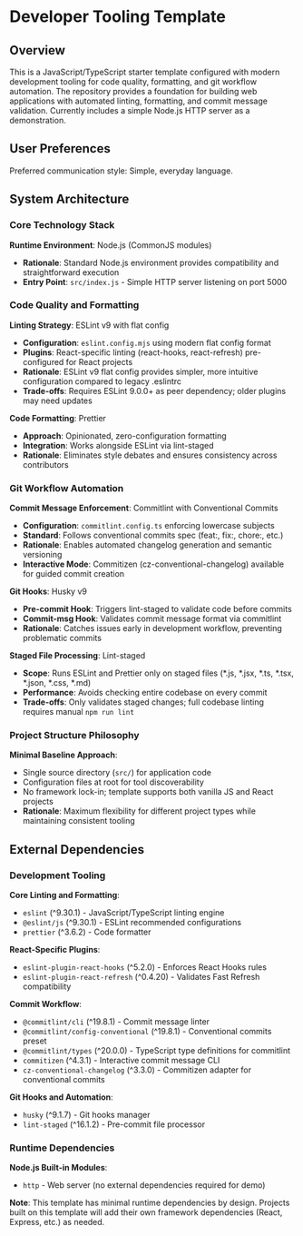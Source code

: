 # Developer Tooling Template

## Overview

This is a JavaScript/TypeScript starter template configured with modern development tooling for code quality, formatting, and git workflow automation. The repository provides a foundation for building web applications with automated linting, formatting, and commit message validation. Currently includes a simple Node.js HTTP server as a demonstration.

## User Preferences

Preferred communication style: Simple, everyday language.

## System Architecture

### Core Technology Stack

**Runtime Environment**: Node.js (CommonJS modules)
- **Rationale**: Standard Node.js environment provides compatibility and straightforward execution
- **Entry Point**: `src/index.js` - Simple HTTP server listening on port 5000

### Code Quality and Formatting

**Linting Strategy**: ESLint v9 with flat config
- **Configuration**: `eslint.config.mjs` using modern flat config format
- **Plugins**: React-specific linting (react-hooks, react-refresh) pre-configured for React projects
- **Rationale**: ESLint v9 flat config provides simpler, more intuitive configuration compared to legacy .eslintrc
- **Trade-offs**: Requires ESLint 9.0.0+ as peer dependency; older plugins may need updates

**Code Formatting**: Prettier
- **Approach**: Opinionated, zero-configuration formatting
- **Integration**: Works alongside ESLint via lint-staged
- **Rationale**: Eliminates style debates and ensures consistency across contributors

### Git Workflow Automation

**Commit Message Enforcement**: Commitlint with Conventional Commits
- **Configuration**: `commitlint.config.ts` enforcing lowercase subjects
- **Standard**: Follows conventional commits spec (feat:, fix:, chore:, etc.)
- **Rationale**: Enables automated changelog generation and semantic versioning
- **Interactive Mode**: Commitizen (cz-conventional-changelog) available for guided commit creation

**Git Hooks**: Husky v9
- **Pre-commit Hook**: Triggers lint-staged to validate code before commits
- **Commit-msg Hook**: Validates commit message format via commitlint
- **Rationale**: Catches issues early in development workflow, preventing problematic commits

**Staged File Processing**: Lint-staged
- **Scope**: Runs ESLint and Prettier only on staged files (*.js, *.jsx, *.ts, *.tsx, *.json, *.css, *.md)
- **Performance**: Avoids checking entire codebase on every commit
- **Trade-offs**: Only validates staged changes; full codebase linting requires manual `npm run lint`

### Project Structure Philosophy

**Minimal Baseline Approach**:
- Single source directory (`src/`) for application code
- Configuration files at root for tool discoverability
- No framework lock-in; template supports both vanilla JS and React projects
- **Rationale**: Maximum flexibility for different project types while maintaining consistent tooling

## External Dependencies

### Development Tooling

**Core Linting and Formatting**:
- `eslint` (^9.30.1) - JavaScript/TypeScript linting engine
- `@eslint/js` (^9.30.1) - ESLint recommended configurations
- `prettier` (^3.6.2) - Code formatter

**React-Specific Plugins**:
- `eslint-plugin-react-hooks` (^5.2.0) - Enforces React Hooks rules
- `eslint-plugin-react-refresh` (^0.4.20) - Validates Fast Refresh compatibility

**Commit Workflow**:
- `@commitlint/cli` (^19.8.1) - Commit message linter
- `@commitlint/config-conventional` (^19.8.1) - Conventional commits preset
- `@commitlint/types` (^20.0.0) - TypeScript type definitions for commitlint
- `commitizen` (^4.3.1) - Interactive commit message CLI
- `cz-conventional-changelog` (^3.3.0) - Commitizen adapter for conventional commits

**Git Hooks and Automation**:
- `husky` (^9.1.7) - Git hooks manager
- `lint-staged` (^16.1.2) - Pre-commit file processor

### Runtime Dependencies

**Node.js Built-in Modules**:
- `http` - Web server (no external dependencies required for demo)

**Note**: This template has minimal runtime dependencies by design. Projects built on this template will add their own framework dependencies (React, Express, etc.) as needed.